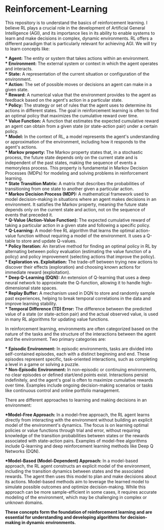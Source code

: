 # Reinforcement-Learning

This repository is to understand the basics of reinforcement learning. I believe RL plays a crucial role in the development of Artificial General Intelligence (AGI), and its importance lies in its ability to enable systems to learn and make decisions in complex, dynamic environments. RL offers a different paradigm that is particularly relevant for achieving AGI.
We will try to learn concepts like:
  
  <b>* Agent:</b> The entity or system that takes actions within an environment.  
  <b>* Environment:</b> The external system or context in which the agent operates and interacts.  
  <b>* State:</b> A representation of the current situation or configuration of the environment.  
  <b>* Action:</b> The set of possible moves or decisions an agent can make in a given state.  
  <b>* Reward:</b> A numerical value that the environment provides to the agent as feedback based on the agent's action in a particular state.  
  <b>* Policy:</b> The strategy or set of rules that the agent uses to determine its actions in different states. The goal in reinforcement learning is often to find an optimal policy that maximizes the cumulative reward over time.    
  <b>* Value Function:</b> A function that estimates the expected cumulative reward an agent can obtain from a given state (or state-action pair) under a certain policy.  
  <b>* Model:</b> In the context of RL, a model represents the agent's understanding or approximation of the environment, including how it responds to the agent's actions.  
  <b>* Markov property: </b> The Markov property states that, in a stochastic process, the future state depends only on the current state and is independent of the past states, making the sequence of events a memoryless process. This property is fundamental in Markov Decision Processes (MDPs) for modeling and solving problems in reinforcement learning.  
  <b>* State Transition Matrix:</b> A matrix that describes the probabilities of transitioning from one state to another given a particular action.  
  <b>* Markov Decision Process (MDP):</b> A mathematical framework used to model decision-making in situations where an agent makes decisions in an environment. It satisfies the Markov property, meaning the future state depends only on the current state and action, not on the sequence of events that preceded it.  
  <b>* Q-Value (Action-Value Function):</b> The expected cumulative reward of taking a particular action in a given state and following a specific policy.  
  <b>* Q-Learning:</b> A model-free RL algorithm that learns the optimal action-value function without requiring a model of the environment. It uses a Q-table to store and update Q-values.  
  <b>* Policy Iteration:</b> An iterative method for finding an optimal policy in RL by alternating between policy evaluation (estimating the value function of a policy) and policy improvement (selecting actions that improve the policy).  
  <b>* Exploration vs. Exploitation:</b> The trade-off between trying new actions to discover their effects (exploration) and choosing known actions for immediate reward (exploitation).  
  <b>* Deep Q-Learning (DQN):</b> An extension of Q-learning that uses a deep neural network to approximate the Q-function, allowing it to handle high-dimensional state spaces.  
  <b>* Replay Buffer:</b> A mechanism used in DQN to store and randomly sample past experiences, helping to break temporal correlations in the data and improve learning stability.  
  <b>* Temporal Difference (TD) Error:</b> The difference between the predicted value of a state (or state-action pair) and the actual observed value, is used in many RL algorithms for updating value functions.  

In reinforcement learning, environments are often categorized based on the nature of the tasks and the structure of the interactions between the agent and the environment. Two primary categories are:
  
  <b>* Episodic Environment:</b> In episodic environments, tasks are divided into self-contained episodes, each with a distinct beginning and end. These episodes represent specific, task-oriented interactions, such as completing a level in a game or solving a puzzle.  
  <b>* Non-Episodic Environment:</b> In non-episodic or continuing environments, no clear episodes or defined start/end points exist. Interactions persist indefinitely, and the agent's goal is often to maximize cumulative rewards over time. Examples include ongoing decision-making scenarios or tasks like continuous control and online portfolio management.  


There are different approaches to learning and making decisions in an environment:  

  <b>*Model-Free Approach:</b> In a model-free approach, the RL agent learns directly from interacting with the environment without building an explicit model of the environment's dynamics. The focus is on learning optimal policies or value functions through trial and error, without requiring knowledge of the transition probabilities between states or the rewards associated with state-action pairs. Examples of model-free algorithms include Q-learning and deep reinforcement learning methods like Deep Q Networks (DQN).  

  <b>*Model-Based (Model-Dependent) Approach:</b> In a model-based approach, the RL agent constructs an explicit model of the environment, including the transition dynamics between states and the associated rewards. The agent then uses this model to plan and make decisions about its actions. Model-based methods aim to leverage the learned model to simulate possible outcomes and optimize decision-making. While this approach can be more sample-efficient in some cases, it requires accurate modeling of the environment, which may be challenging in complex or unknown domains.  


<b>These concepts form the foundation of reinforcement learning and are essential for understanding and developing algorithms for decision-making in dynamic environments.</b> 
